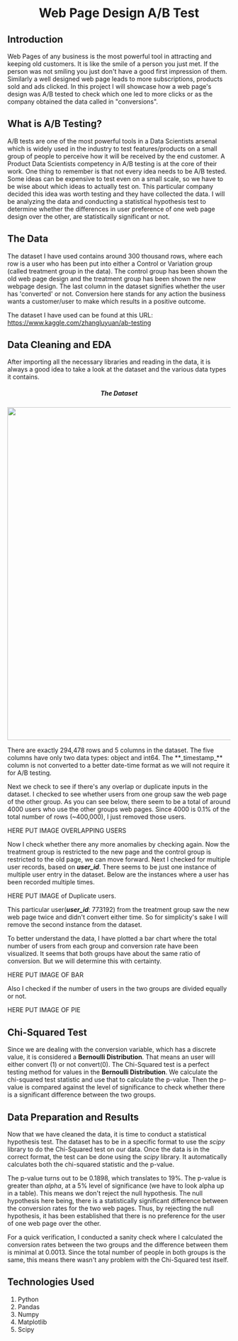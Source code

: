 <h1 align='center'>Web Page Design A/B Test</h1> 

## Introduction

Web Pages of any business is the most powerful tool in attracting and keeping old customers. It is like the smile of a person you just met. If the person was not smiling you just don't have a good first impression of them. Similarly a well designed web page leads to more subscriptions, products sold and ads clicked. In this project I will showcase how a web page's design was A/B tested to check which one led to more clicks or as the company obtained the data called in "conversions".

## What is A/B Testing?
A/B tests are one of the most powerful tools in a Data Scientists arsenal which is widely used in the industry to test features/products on a small group of people to perceive how it will be received by the end customer. A Product Data Scientists competency in A/B testing is at the core of their work. One thing to remember is that not every idea needs to be A/B tested. Some ideas can be expensive to test even on a small scale, so we have to be wise about which ideas to actually test on. This particular company decided this idea was worth testing and they have collected the data. I will be analyzing the data and conducting a statistical hypothesis test to determine whether the differences in user preference of one web page design over the other, are statistically significant or not.

## The Data

The dataset I have used contains around 300 thousand rows, where each row is a user who has been put into either a Control or Variation group (called treatment group in the data). The control group has been shown the old web page design and the treatment group has been shown the new webpage design. The last column in the dataset signifies whether the user has 'converted' or not. Conversion here stands for any action the business wants a customer/user to make which results in a positive outcome.

The dataset I have used can be found at this URL: https://www.kaggle.com/zhangluyuan/ab-testing

## Data Cleaning and EDA

After importing all the necessary libraries and reading in the data, it is always a good idea to take a look at the dataset and the various data types it contains. 

<h5 align="center">The Dataset</h5>
<p align="right">
  <img src="https://github.com/CSmahesh04/CTR_AB_Test/blob/main/Images/the_dataset.png" width=750>
</p>
There are exactly 294,478 rows and 5 columns in the dataset. The five columns have only two data types: object and int64. The **_timestamp_** column is not converted to a better date-time format as we will not require it for A/B testing.

Next we check to see if there's any overlap or duplicate inputs in the dataset. I checked to see whether users from one group saw the web page of the other group. As you can see below, there seem to be a total of around 4000 users who use the other groups web pages. Since 4000 is 0.1% of the total number of rows (~400,000), I just removed those users.

HERE PUT IMAGE OVERLAPPING USERS

Now I check whether there any more anomalies by checking again. Now the treatment group is restricted to the new page and the control group is restricted to the old page, we can move forward. Next I checked for multiple user records, based on **_user_id_**. There seems to be just one instance of multiple user entry in the dataset. Below are the instances where a user has been recorded multiple times.

HERE PUT IMAGE of Duplicate users.

This particular user(**_user_id_**: 773192) from the treatment group saw the new web page twice and didn't convert either time. So for simplicity's sake I will remove the second instance from the dataset.

To better understand the data, I have plotted a bar chart where the total number of users from each group and conversion rate have been visualized. It seems that both groups have about the same ratio of conversion. But we will determine this with certainty.

HERE PUT IMAGE OF BAR

Also I checked if the number of users in the two groups are divided equally or not.

HERE PUT IMAGE OF PIE

## Chi-Squared Test

Since we are dealing with the conversion variable, which has a discrete value, it is considered a **Bernoulli Distribution**. That means an user will either convert (1) or not convert(0). The Chi-Squared test is a perfect testing method for values in the **Bernoulli Distribution**. We calculate the chi-squared test statistic and use that to calculate the p-value. Then the p-value is compared against the level of significance to check whether there is a significant difference between the two groups.

## Data Preparation and Results

Now that we have cleaned the data, it is time to conduct a statistical hypothesis test. The dataset has to be in a specific format to use the _scipy_ library to do the Chi-Squared test on our data. Once the data is in the correct format, the test can be done using the _scipy_ library. It automatically calculates both the chi-squared statistic and the p-value.

The p-value turns out to be 0.1898, which translates to 19%. The p-value is greater than _alpha_, at a 5% level of significance (we have to look alpha up in a table). This means we don't reject the null hypothesis. The null hypothesis here being, there is a statistically significant difference between the conversion rates for the two web pages. Thus, by rejecting the null hypothesis, it has been established that there is no preference for the user of one web page over the other.

For a quick verification, I conducted a sanity check where I calculated the conversion rates between the two groups and the difference between them is minimal at 0.0013. Since the total number of people in both groups is the same, this means there wasn't any problem with the Chi-Squared test itself. 

## Technologies Used

1. Python
2. Pandas
3. Numpy
4. Matplotlib
5. Scipy
 
